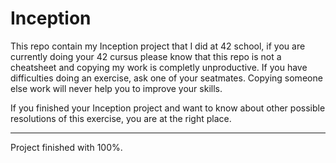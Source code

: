 # Inception

This repo contain my Inception project that I did at 42 school, if you are currently doing your 42 cursus please know that this repo is not a cheatsheet
and copying my work is completly unproductive. If you have difficulties doing an exercise, ask one of your seatmates. Copying someone else work will
never help you to improve your skills.

If you finished your Inception project and want to know about other possible resolutions of this exercise, you are at the right place.

---

Project finished with 100%.
